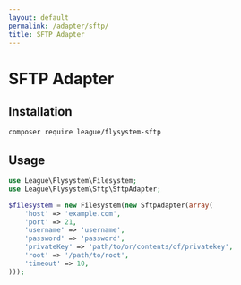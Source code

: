 ```yaml
---
layout: default
permalink: /adapter/sftp/
title: SFTP Adapter
---
```


# SFTP Adapter

## Installation

~~~ bash
composer require league/flysystem-sftp
~~~

## Usage

~~~ php
use League\Flysystem\Filesystem;
use League\Flysystem\Sftp\SftpAdapter;

$filesystem = new Filesystem(new SftpAdapter(array(
    'host' => 'example.com',
    'port' => 21,
    'username' => 'username',
    'password' => 'password',
    'privateKey' => 'path/to/or/contents/of/privatekey',
    'root' => '/path/to/root',
    'timeout' => 10,
)));
~~~
